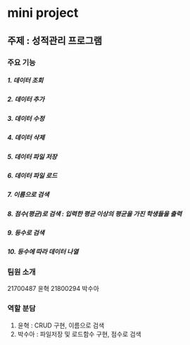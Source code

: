 # mini project
## 주제 : 성적관리 프로그램
### 주요 기능 
##### 1. 데이터 조회
##### 2. 데이터 추가
##### 3. 데이터 수정
##### 4. 데이터 삭제
##### 5. 데이터 파일 저장
##### 6. 데이터 파일 로드
##### 7. 이름으로 검색
##### 8. 점수(평균)로 검색 : 입력한 평균 이상의 평균을 가진 학생들을 출력
##### 9. 등수로 검색
##### 10. 등수에 따라 데이터 나열

### 팀원 소개
21700487 윤혁
21800294 박수아
### 역할 분담
1. 윤혁 : CRUD 구현, 이름으로 검색
2. 박수아 : 파일저장 및 로드함수 구현, 점수로 검색
